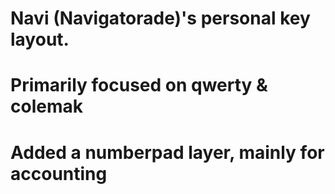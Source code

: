 # Navi (Navigatorade)'s personal key layout.
# Primarily focused on qwerty & colemak
# Added a numberpad layer, mainly for accounting
